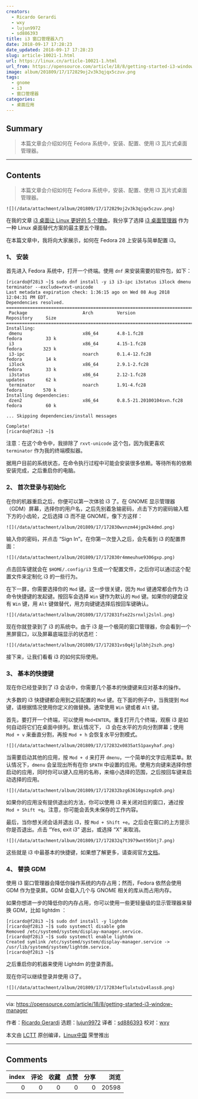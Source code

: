 ```yaml
---
creators:
  - Ricardo Gerardi
  - wxy
  - lujun9972
  - sd886393
title: i3 窗口管理器入门
date: 2018-09-17 17:28:23
date_updated: 2018-09-17 17:28:23
slug: article-10021-1.html
url: https://linux.cn/article-10021-1.html
url_from: https://opensource.com/article/18/8/getting-started-i3-window-manager
image: album/201809/17/172829oj2v3k3qjqx5czuv.png
tags:
  - gnome
  - i3
  - 窗口管理器
categories:
  - 桌面应用
---
```


## Summary

> 本篇文章会介绍如何在 Fedora 系统中，安装、配置、使用 i3 瓦片式桌面管理器。

***

<!-- more -->

## Contents

> 
> 本篇文章会介绍如何在 Fedora 系统中，安装、配置、使用 i3 瓦片式桌面管理器。
> 
> 
> 

`![](/data/attachment/album/201809/17/172829oj2v3k3qjqx5czuv.png)`

在我的文章 [i3 桌面让 Linux 更好的 5 个理由](https://opensource.com/article/18/8/i3-tiling-window-manager)，我分享了选择 [i3 桌面管理器](https://i3wm.org) 作为一种 Linux 桌面替代方案的最主要五个理由。

在本篇文章中，我将向大家展示，如何在 Fedora 28 上安装与简单配置 i3。

### 1、 安装

首先进入 Fedora 系统中，打开一个终端。使用 `dnf` 来安装需要的软件包，如下：

```shell
[ricardo@f28i3 ~]$ sudo dnf install -y i3 i3-ipc i3status i3lock dmenu terminator --exclude=rxvt-unicode
Last metadata expiration check: 1:36:15 ago on Wed 08 Aug 2018 12:04:31 PM EDT.
Dependencies resolved.
================================================================================================
 Package                     Arch         Version                           Repository     Size
================================================================================================
Installing:
 dmenu                       x86_64       4.8-1.fc28                        fedora         33 k
 i3                          x86_64       4.15-1.fc28                       fedora        323 k
 i3-ipc                      noarch       0.1.4-12.fc28                     fedora         14 k
 i3lock                      x86_64       2.9.1-2.fc28                      fedora         33 k
 i3status                    x86_64       2.12-1.fc28                       updates        62 k
 terminator                  noarch       1.91-4.fc28                       fedora        570 k
Installing dependencies:
 dzen2                       x86_64       0.8.5-21.20100104svn.fc28         fedora         60 k

... Skipping dependencies/install messages

Complete!
[ricardo@f28i3 ~]$
```

注意：在这个命令中，我排除了 `rxvt-unicode` 这个包，因为我更喜欢 `terminator` 作为我的终端模拟器。

据用户目前的系统状态，在命令执行过程中可能会安装很多依赖。等待所有的依赖安装完成，之后重启你的电脑。

### 2、 首次登录与初始化

在你的机器重启之后，你便可以第一次体验 i3 了。在 GNOME 显示管理器（GDM）屏幕，选择你的用户名，之后先别着急输密码，点击下方的密码输入框下方的小齿轮，之后选择 i3 而不是 GNOME，像下方这样：

`![](/data/attachment/album/201809/17/172830wvnzm44jgm2k4dmd.png)`

输入你的密码，并点击 “Sign In”。在你第一次登入之后，会先看到 i3 的配置界面：

`![](/data/attachment/album/201809/17/172830r4mmeuhue9306gxp.png)`

点击回车键就会在 `$HOME/.config/i3` 生成一个配置文件，之后你可以通过这个配置文件来定制化 i3 的一些行为。

在下一屏，你需要选择你的 `Mod` 键。这一步很关键，因为 `Mod` 键通常都会作为 i3 命令快捷键的发起键。按回车会选择 `Win` 键作为默认的 `Mod` 键。如果你的键盘没有 `Win` 键，用 `Alt` 键做替代，用方向键键选择后按回车键确认。

`![](/data/attachment/album/201809/17/172831fse22srnxlj2slnl.png)`

现在你就登录到了 i3 的系统中。由于 i3 是一个极简的窗口管理器，你会看到一个黑屏窗口，以及屏幕底端显示的状态栏：

`![](/data/attachment/album/201809/17/172831vs0q4jlplbhj2szh.png)`

接下来，让我们看看 i3 的如何实际使用。

### 3、 基本的快捷键

现在你已经登录到了 i3 会话中，你需要几个基本的快捷键来应对基本的操作。

大多数的 i3 快捷键都会用到之前配置的 `Mod` 键。在下面的例子中，当我提到 `Mod` 键，请根据情况使用你定义的做替换。通常使用 `Win` 键或者 `Alt` 键。

首先，要打开一个终端，可以使用 `Mod+ENTER`。重复打开几个终端，观察 i3 是如何自动将它们在桌面中排列。默认情况下， i3 会在水平的方向分割屏幕；使用 `Mod + v` 来垂直分割，再按 `Mod + h` 会恢复水平分割模式。

`![](/data/attachment/album/201809/17/172832x0835at51paxyhaf.png)`

当需要启动其他的应用，按 `Mod + d` 来打开 `dmenu`，一个简单的文字应用菜单。默认情况下，`dmenu` 会呈现出所有在你 `$PATH` 中设置的应用。使用方向键来选择你想启动的应用，同时你可以键入应用的名称，来缩小选择的范围，之后按回车键来启动选择的应用。

`![](/data/attachment/album/201809/17/172832bzg63610gszxgdz0.png)`

如果你的应用没有提供退出的方法，你可以使用 i3 来关闭对应的窗口，通过按 `Mod + Shift +q`。注意，你可能会丢失未保存的工作内容。

最后，当你想关闭会话并退出 i3，按 `Mod + Shift +e`。之后会在窗口的上方提示你是否退出。点击 “Yes, exit i3” 退出，或选择 “X” 来取消。

`![](/data/attachment/album/201809/17/172832q7t3979wnt95btj7.png)`

这些就是 i3 中最基本的快捷键，如果想了解更多，请查阅官方[文档](https://i3wm.org/docs/userguide.html#_default_keybindings)。

### 4、 替换 GDM

使用 i3 窗口管理器会降低你操作系统的内存占用；然而，Fedora 依然会使用 GDM 作为登录屏。GDM 会载入几个与 GNOME 相关的库从而占用内存。

如果你想进一步的降低你的内存占用，你可以使用一些更轻量级的显示管理器来替换 GDM，比如 lightdm ：

```shell
[ricardo@f28i3 ~]$ sudo dnf install -y lightdm
[ricardo@f28i3 ~]$ sudo systemctl disable gdm
Removed /etc/systemd/system/display-manager.service.
[ricardo@f28i3 ~]$ sudo systemctl enable lightdm
Created symlink /etc/systemd/system/display-manager.service -> /usr/lib/systemd/system/lightdm.service.
[ricardo@f28i3 ~]$
```

之后重启你的机器来使用 Lightdm 的登录界面。

现在你可以继续登录并使用 i3了。

`![](/data/attachment/album/201809/17/172834eflulxtu1v4lass8.png)`

---

via: <https://opensource.com/article/18/8/getting-started-i3-window-manager>

作者：[Ricardo Gerardi](https://opensource.com/users/rgerardi) 选题：[lujun9972](https://github.com/lujun9972) 译者：[sd886393](https://github.com/sd886393) 校对：[wxy](https://github.com/wxy)

本文由 [LCTT](https://github.com/LCTT/TranslateProject) 原创编译，[Linux中国](https://linux.cn/) 荣誉推出

***

## Comments


|   index |   评论 |   收藏 |   点赞 |   分享 |   浏览 |
|--------:|-------:|-------:|-------:|-------:|-------:|
|       0 |      0 |      0 |      0 |      0 |  20598 |
